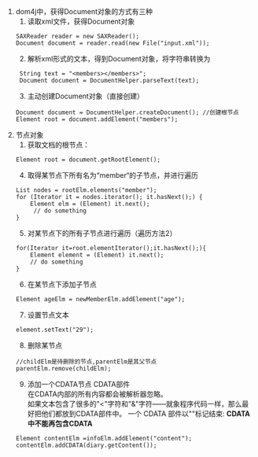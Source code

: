 1. dom4j中，获得Document对象的方式有三种
   1. 读取xml文件，获得Document对象
   ```$xslt
   SAXReader reader = new SAXReader();
   Document document = reader.read(new File("input.xml"));
   ```
   2. 解析xml形式的文本，得到Document对象，将字符串转换为
   ```$xslt
    String text = "<members></members>";
    Document document = DocumentHelper.parseText(text);
    ```
    3. 主动创建Document对象（直接创建）
    ```$xslt
    Document document = DocumentHelper.createDocument(); //创建根节点
    Element root = document.addElement("members");
    ```
2. 节点对象
    1. 获取文档的根节点：
    ```$xslt
    Element root = document.getRootElement();
    ```
    4. 取得某节点下所有名为“member“的子节点，并进行遍历
    ```$xslt
    List nodes = rootElm.elements("member");
    for (Iterator it = nodes.iterator(); it.hasNext();) {     
        Element elm = (Element) it.next();   
         // do something 
    }
    ```
    5. 对某节点下的所有子节点进行遍历（遍历方法2）
    ```$xslt
    for(Iterator it=root.elementIterator();it.hasNext();){       
        Element element = (Element) it.next();       
        // do something   
    }
    ```
    6. 在某节点下添加子节点
    ```$xslt
    Element ageElm = newMemberElm.addElement("age");
    ```
    7. 设置节点文本
    ```$xslt
    element.setText("29");
    ```
    8. 删除某节点
    ```$xslt
    //childElm是待删除的节点,parentElm是其父节点
    parentElm.remove(childElm);
    ```
    9. 添加一个CDATA节点
    CDATA部件<br>
    在CDATA内部的所有内容都会被解析器忽略。<br>
    如果文本包含了很多的"<"字符和"&"字符——就象程序代码一样，那么最好把他们都放到CDATA部件中。
    一个 CDATA 部件以"<![CDATA[" 标记开始，以"]]>"标记结束:
    **CDATA中不能再包含CDATA**
    ```$xslt
    Element contentElm =infoElm.addElement("content");
    contentElm.addCDATA(diary.getContent());
    ```
